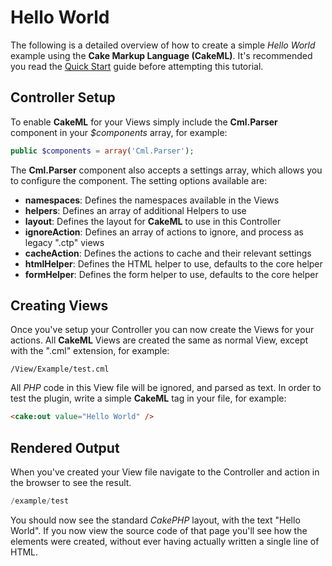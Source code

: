 Hello World
===========

The following is a detailed overview of how to create a simple *Hello World* example using the **Cake Markup Language (CakeML)**. It's recommended you read the [Quick Start](Quick-Start.md) guide before attempting this tutorial.

Controller Setup
----------------

To enable **CakeML** for your Views simply include the **Cml.Parser** component in your *$components* array, for example:

```php
public $components = array('Cml.Parser');
```

The **Cml.Parser** component also accepts a settings array, which allows you to configure the component. The setting options available are:

* **namespaces**: Defines the namespaces available in the Views
* **helpers**: Defines an array of additional Helpers to use
* **layout**: Defines the layout for **CakeML** to use in this Controller
* **ignoreAction**: Defines an array of actions to ignore, and process as legacy ".ctp" views
* **cacheAction**: Defines the actions to cache and their relevant settings
* **htmlHelper**: Defines the HTML helper to use, defaults to the core helper
* **formHelper**: Defines the form helper to use, defaults to the core helper

Creating Views
--------------

Once you've setup your Controller you can now create the Views for your actions. All **CakeML** Views are created the same as normal View, except with the ".cml" extension, for example:

```
/View/Example/test.cml
```

All *PHP* code in this View file will be ignored, and parsed as text. In order to test the plugin, write a simple **CakeML** tag in your file, for example:

```html
<cake:out value="Hello World" />
```

Rendered Output
---------------

When you've created your View file navigate to the Controller and action in the browser to see the result.

```php
/example/test
```

You should now see the standard *CakePHP* layout, with the text "Hello World". If you now view the source code of that page you'll see how the elements were created, without ever having actually written a single line of HTML.

